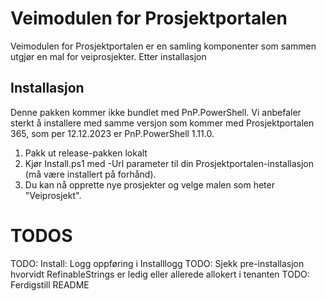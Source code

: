 # Veimodulen for Prosjektportalen

Veimodulen for Prosjektportalen er en samling komponenter som sammen utgjør en mal for veiprosjekter. Etter installasjon 

## Installasjon

Denne pakken kommer ikke bundlet med PnP.PowerShell. Vi anbefaler sterkt å installere med samme versjon som kommer med Prosjektportalen 365, som per 12.12.2023 er PnP.PowerShell 1.11.0.

1. Pakk ut release-pakken lokalt
2. Kjør Install.ps1 med -Url parameter til din Prosjektportalen-installasjon (må være installert på forhånd).
3. Du kan nå opprette nye prosjekter og velge malen som heter "Veiprosjekt".

# TODOS

TODO: Install: Logg oppføring i Installlogg
TODO: Sjekk pre-installasjon hvorvidt RefinableStrings er ledig eller allerede allokert i tenanten
TODO: Ferdigstill README